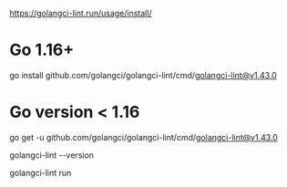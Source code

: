 https://golangci-lint.run/usage/install/

# Go 1.16+
go install github.com/golangci/golangci-lint/cmd/golangci-lint@v1.43.0

# Go version < 1.16
go get -u github.com/golangci/golangci-lint/cmd/golangci-lint@v1.43.0

golangci-lint --version

golangci-lint run

